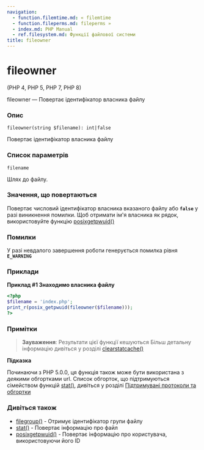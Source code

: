 ```yaml
---
navigation:
  - function.filemtime.md: « filemtime
  - function.fileperms.md: fileperms »
  - index.md: PHP Manual
  - ref.filesystem.md: Функції файлової системи
title: fileowner
---
```

# fileowner

(PHP 4, PHP 5, PHP 7, PHP 8)

fileowner — Повертає ідентифікатор власника файлу

### Опис

```methodsynopsis
fileowner(string $filename): int|false
```

Повертає ідентифікатор власника файлу

### Список параметрів

`filename`

Шлях до файлу.

### Значення, що повертаються

Повертає числовий ідентифікатор власника вказаного файлу або **`false`** у разі виникнення помилки. Щоб отримати ім'я власника як рядок, використовуйте функцію [posixgetpwuid()](function.posix-getpwuid.md)

### Помилки

У разі невдалого завершення роботи генерується помилка рівня **`E_WARNING`**

### Приклади

**Приклад #1 Знаходимо власника файлу**

```php
<?php
$filename = 'index.php';
print_r(posix_getpwuid(fileowner($filename)));
?>
```

### Примітки

> **Зауваження**: Результати цієї функції кешуються Більш детальну інформацію дивіться у розділі [clearstatcache()](function.clearstatcache.md)

**Підказка**

Починаючи з PHP 5.0.0, ця функція також може бути використана з *деякими* обгортками url. Список обгорток, що підтримуються сімейством функцій [stat()](function.stat.md), дивіться у розділі [Підтримувані протоколи та обгортки](wrappers.md)

### Дивіться також

-   [filegroup()](function.filegroup.md) - Отримує ідентифікатор групи файлу
-   [stat()](function.stat.md) - Повертає інформацію про файл
-   [posixgetpwuid()](function.posix-getpwuid.md) - Повертає інформацію про користувача, використовуючи його ID
